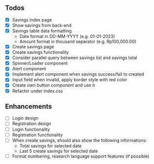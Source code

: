 ## Todos

- [x] Savings index page
- [x] Show savings from back-end
- [x] Savings table data formatting
  - Date format in DD-MM-YYYY (e.g. 01-01-2023)
  - Amount format in thousand separator (e.g. Rp100,000.00)
- [x] Create savings page
- [x] Create savings functionality
- [x] Consider parallel query between savings list and savings total
- [x] Spinner/Loader component
- [x] Alert component
- [x] Implement alert component when savings success/fail to created
- [x] Input field when invalid, apply border style with red color
- [x] Create own button component and use it
- [x] Refactor under index.css

## Enhancements

- [ ] Login design
- [ ] Registration design
- [ ] Login functionality
- [ ] Registration functionality
- [ ] When create savings, should also show the following informations:
  - Total savings for selected date
  - Last 5 create savings for selected date
- [ ] Format numbering, research language support features (if possible)
